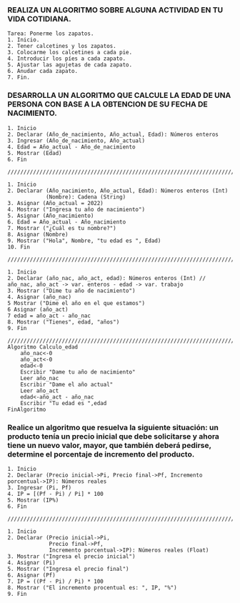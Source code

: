 ### REALIZA UN ALGORITMO SOBRE ALGUNA ACTIVIDAD EN TU VIDA COTIDIANA.

    Tarea: Ponerme los zapatos.
    1. Inicio.
    2. Tener calcetines y los zapatos.
    3. Colocarme los calcetines a cada pie.
    4. Introducir los píes a cada zapato.
    5. Ajustar las agujetas de cada zapato.
    6. Anudar cada zapato.
    7. Fin.
    



### DESARROLLA UN ALGORITMO QUE CALCULE LA EDAD DE UNA PERSONA CON BASE A LA OBTENCION DE SU FECHA DE NACIMIENTO.

    1. Inicio
    2. Declarar (Año_de_nacimiento, Año_actual, Edad): Números enteros
    3. Ingresar (Año_de_nacimiento, Año_actual)
    4. Edad = Año_actual - Año_de_nacimiento 
    5. Mostrar (Edad)
    6. Fin
    
    ///////////////////////////////////////////////////////////////////////////
    
    1. Inicio
    2. Declarar (Año_nacimiento, Año_actual, Edad): Números enteros (Int)
                (Nombre): Cadena (String)
    3. Asignar (Año_actual = 2022)
    4. Mostrar ("Ingresa tu año de nacimiento")
    5. Asignar (Año_nacimiento)
    6. Edad = Año_actual - Año_nacimiento 
    7. Mostrar ("¿Cuál es tu nombre?")
    8. Asignar (Nombre)
    9. Mostrar ("Hola", Nombre, "tu edad es ", Edad)
    10. Fin
    
    ///////////////////////////////////////////////////////////////////////////
    
    1. Inicio
    2. Declarar (año_nac, año_act, edad): Números enteros (Int) // año_nac, año_act -> var. enteros - edad -> var. trabajo
    3. Mostrar ("Dime tu año de nacimiento")
    4. Asignar (año_nac)
    5 Mostrar ("Dime el año en el que estamos")
    6 Asignar (año_act)
    7 edad = año_act - año_nac 
    8. Mostrar ("Tienes", edad, "años")
    9. Fin
    
    ///////////////////////////////////////////////////////////////////////////
    Algoritmo Calculo_edad
        año_nac<-0
        año_act<-0
        edad<-0
        Escribir "Dame tu año de nacimiento"
        Leer año_nac
        Escribir "Dame el año actual"
        Leer año_act
        edad<-año_act - año_nac
        Escribir "Tu edad es ",edad
    FinAlgoritmo




###  Realice un algoritmo que resuelva la siguiente situación: un producto tenía un precio inicial que debe solicitarse y ahora tiene un nuevo valor, mayor, que también deberá pedirse, determine el porcentaje de incremento del producto. 

    1. Inicio
    2. Declarar (Precio inicial->Pi, Precio final->Pf, Incremento porcentual->IP): Números reales
    3. Ingresar (Pi, Pf)
    4. IP = [(Pf - Pi) / Pi] * 100
    5. Mostrar (IP%)
    6. Fin
    
    ///////////////////////////////////////////////////////////////////////////
    
    1. Inicio
    2. Declarar (Precio inicial->Pi, 
                 Precio final->Pf, 
                 Incremento porcentual->IP): Números reales (Float)
    3. Mostrar ("Ingresa el precio inicial")
    4. Asignar (Pi)
    5. Mostrar ("Ingresa el precio final")
    6. Asignar (Pf)
    7. IP = ((Pf - Pi) / Pi) * 100
    8. Mostrar ("El incremento procentual es: ", IP, "%")
    9. Fin
